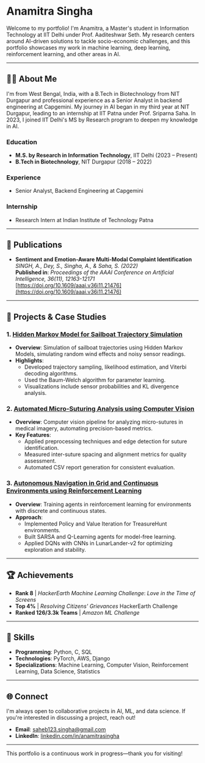 # Anamitra Singha

Welcome to my portfolio! I'm Anamitra, a Master's student in Information Technology at IIT Delhi under Prof. Aaditeshwar Seth. My research centers around AI-driven solutions to tackle socio-economic challenges, and this portfolio showcases my work in machine learning, deep learning, reinforcement learning, and other areas in AI.

---

## 🧑‍🎓 About Me

I'm from West Bengal, India, with a B.Tech in Biotechnology from NIT Durgapur and professional experience as a Senior Analyst in backend engineering at Capgemini. My journey in AI began in my third year at NIT Durgapur, leading to an internship at IIT Patna under Prof. Sriparna Saha. In 2023, I joined IIT Delhi's MS by Research program to deepen my knowledge in AI.

### Education
- **M.S. by Research in Information Technology**, IIT Delhi (2023 – Present)
- **B.Tech in Biotechnology**, NIT Durgapur (2018 – 2022)

### Experience
- Senior Analyst, Backend Engineering at Capgemini

### Internship
- Research Intern at Indian Institute of Technology Patna

---

## 📝 Publications

- **Sentiment and Emotion-Aware Multi-Modal Complaint Identification**  
  *SINGH, A., Dey, S., Singha, A., & Saha, S. (2022)*  
  **Published in**: *Proceedings of the AAAI Conference on Artificial Intelligence, 36(11), 12163-12171*  
  [https://doi.org/10.1609/aaai.v36i11.21476](https://doi.org/10.1609/aaai.v36i11.21476)

---


## 🔬 Projects & Case Studies

### 1. [Hidden Markov Model for Sailboat Trajectory Simulation](https://github.com/Indiandude123/HMM-Sailboat-Grid)
   - **Overview**: Simulation of sailboat trajectories using Hidden Markov Models, simulating random wind effects and noisy sensor readings.
   - **Highlights**:
     - Developed trajectory sampling, likelihood estimation, and Viterbi decoding algorithms.
     - Used the Baum-Welch algorithm for parameter learning.
     - Visualizations include sensor probabilities and KL divergence analysis.

### 2. [Automated Micro-Suturing Analysis using Computer Vision](https://github.com/Indiandude123/Automated-Micro-Suturing-Analysis)
   - **Overview**: Computer vision pipeline for analyzing micro-sutures in medical imagery, automating precision-based metrics.
   - **Key Features**:
     - Applied preprocessing techniques and edge detection for suture identification.
     - Measured inter-suture spacing and alignment metrics for quality assessment.
     - Automated CSV report generation for consistent evaluation.

### 3. [Autonomous Navigation in Grid and Continuous Environments using Reinforcement Learning](https://github.com/Indiandude123/Reinforcement-Learning-Gymnasium-Environment-Implementations)
   - **Overview**: Training agents in reinforcement learning for environments with discrete and continuous states.
   - **Approach**:
     - Implemented Policy and Value Iteration for TreasureHunt environments.
     - Built SARSA and Q-Learning agents for model-free learning.
     - Applied DQNs with CNNs in LunarLander-v2 for optimizing exploration and stability.

---

## 🏆 Achievements

- **Rank 8** | *HackerEarth Machine Learning Challenge*: *Love in the Time of Screens*
- **Top 4%** | *Resolving Citizens' Grievances* HackerEarth Challenge
- **Ranked 126/3.3k Teams** | *Amazon ML Challenge*

---

## 📂 Skills

- **Programming**: Python, C, SQL
- **Technologies**: PyTorch, AWS, Django
- **Specializations**: Machine Learning, Computer Vision, Reinforcement Learning, Data Science, Statistics

---

## 🌐 Connect

I'm always open to collaborative projects in AI, ML, and data science. If you're interested in discussing a project, reach out!

- **Email**: saheb123.singha@gmail.com  
- **LinkedIn**: [linkedin.com/in/anamitrasingha](https://www.linkedin.com/in/anamitrasingha/)

  
---

This portfolio is a continuous work in progress—thank you for visiting!
